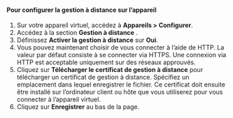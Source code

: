 
#### <a name="to-configure-remote-management-on-the-device"></a>Pour configurer la gestion à distance sur l’appareil
1. Sur votre appareil virtuel, accédez à **Appareils > Configurer**.
2. Accédez à la section **Gestion à distance** .
3. Définissez **Activer la gestion à distance** sur **Oui**.
4. Vous pouvez maintenant choisir de vous connecter à l’aide de HTTP. La valeur par défaut consiste à se connecter via HTTPS. Une connexion via HTTP est acceptable uniquement sur des réseaux approuvés.
5. Cliquez sur **Télécharger le certificat de gestion à distance** pour télécharger un certificat de gestion à distance. Spécifiez un emplacement dans lequel enregistrer le fichier. Ce certificat doit ensuite être installé sur l’ordinateur client ou hôte que vous utiliserez pour vous connecter à l’appareil virtuel.
6. Cliquez sur **Enregistrer** au bas de la page.



<!--HONumber=Nov16_HO2-->


